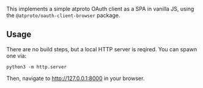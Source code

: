 This implements a simple atproto OAuth client as a SPA in vanilla JS, using the `@atproto/oauth-client-browser` package.

## Usage

There are no build steps, but a local HTTP server is reqired. You can spawn one via:

```
python3 -m http.server
```

Then, navigate to http://127.0.0.1:8000 in your browser.
